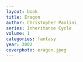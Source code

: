 ```yaml
---
layout: book
title: Eragon
author: Christopher Paolini
series: Inheritance Cycle
volume: 1
categories: fantasy
year: 2002
coverphoto: eragon.jpeg
---
```


